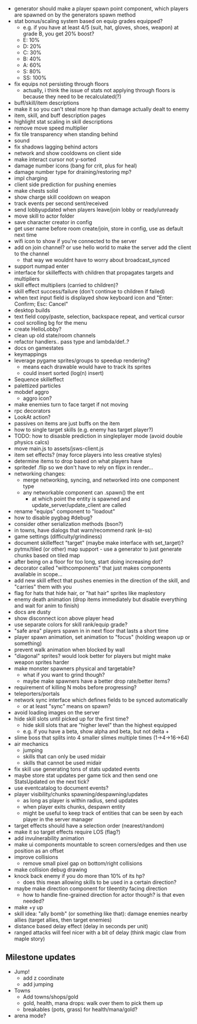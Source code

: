 - generator should make a player spawn point component, which players are spawned on by the generators spawn method
- stat bonus/scaling system based on equip grades equipped?
  - e.g. if you have at least 4/5 (suit, hat, gloves, shoes, weapon) at grade B, you get 20% boost?
  - E: 10%
  - D: 20%
  - C: 30%
  - B: 40%
  - A: 60%
  - S: 80%
  - SS: 100%
- fix equips not persisting through floors
  - actually, i think the issue of stats not applying through floors is because they need to be recalculated(?)
- buff/skill/item descriptions
- make it so you can't steal more hp than damage actually dealt to enemy
- item, skill, and buff description pages
- highlight stat scaling in skill descriptions
- remove move speed multiplier
- fix tile transparency when standing behind
- sound
- fix shadows lagging behind actors
- network and show cooldowns on client side
- make interact cursor not y-sorted
- damage number icons (bang for crit, plus for heal)
- damage number type for draining/restoring mp?
- impl charging
- client side prediction for pushing enemies
- make chests solid
- show charge skill cooldown on weapon
- track events per second sent/received
- send lobbyupdated when players leave/join lobby or ready/unready
- move skill to actor folder
- save character creator in config
- get user name before room create/join, store in config, use as default next time
- wifi icon to show if you're connected to the server
- add on join channel? or use hello world to make the server add the client to the channel
  - that way we wouldnt have to worry about broadcast_synced
- support numpad enter
- interface for skilleffects with children that propagates targets and multipliers
- skill effect multipliers (carried to children)?
- skill effect success/failure (don't continue to children if failed)
- when text input field is displayed show keyboard icon and "Enter: Confirm; Esc: Cancel"
- desktop builds
- text field copy/paste, selection, backspace repeat, and vertical cursor
- cool scrolling bg for the menu
- create HelloLobby?
- clean up old state/room channels
- refactor handlers.. pass type and lambda/def..?
- docs on gamestates
- keymappings
- leverage pygame sprites/groups to speedup rendering?
  - means each drawable would have to track its sprites
  - could insert sorted (log(n) insert)
- Sequence skilleffect
- palettized particles
- mobdef aggro
  - aggro icon?
- make enemies turn to face target if not moving
- rpc decorators
- LookAt action?
- passives on items are just buffs on the item
- how to single target skills (e.g. enemy has target player?)
- TODO: how to disasble prediction in singleplayer mode (avoid double physics calcs)
- move main.js to assets/jsws-client.js
- item set effects? (may force players into less creative styles)
- determine items to drop based on what players have
- spritedef .flip so we don't have to rely on flipx in render...
- networking changes:
  - merge networking, syncing, and networked into one component type
  - any networkable component can .spawn() the ent
    - at which point the entity is spawned and update_server/update_client are called
- rename "equips" component to "loadout"
- how to disable pygbag #debug?
- consider other serialization methods (bson?)
- in towns, have dialogs that warn/recommend rank (e-ss)
- game settings (difficulty/grindiness)
- document skilleffect "target" (maybe make interface with set_target)?
- pytmx/tiled (or other) map support - use a generator to just generate chunks based on tiled map
- after being on a floor for too long, start doing increasing dot?
- decorator called "withcomponents" that just makes components available in scope...
- add new skill effect that pushes enemies in the direction of the skill, and "carries" them with you
- flag for hats that hide hair, or "hat hair" sprites like maplestory
- enemy death animation (drop items immediately but disable everything and wait for anim to finish)
- docs are dusty
- show disconnect icon above player head
- use separate colors for skill rank/equip grade?
- "safe area" players spawn in in next floor that lasts a short time
- player spawn animation, set animation to "focus" (holding weapon up or something)
- prevent walk animation when blocked by wall
- "diagonal" sprites? would look better for players but might make weapon sprites harder
- make monster spawners physical and targetable?
  - what if you want to grind though?
  - maybe make spawners have a better drop rate/better items?
- requirement of killing N mobs before progressing?
- teleporters/portals
- network sync interface which defines fields to be synced automatically
  - or at least "sync" means on spawn?
- avoid loading images on the server
- hide skill slots until picked up for the first time?
  - hide skill slots that are "higher level" than the highest equipped
  - e.g. if you have a beta, show alpha and beta, but not delta +
- slime boss that splits into 4 smaller slimes multiple times (1->4->16->64)
- air mechanics
  - jumping
  - skills that can only be used midair
  - skills that cannot be used midair
- fix skill use generating tons of stats updated events
 - maybe store stat updates per game tick and then send one StatsUpdated on the next tick?
- use eventcatalog to document events?
- player visibility/chunks spawning/despawning/updates
  - as long as player is within radius, send updates
  - when player exits chunks, despawn entity
  - might be useful to keep track of entities that can be seen by each player in the server manager
- target effects should have a selection order (nearest/random)
- make it so target effects require LOS (flag?)
- add invulnerability animation
- make ui components mountable to screen corners/edges and then use position as an offset
- improve collisions
  - remove small pixel gap on bottom/right collisions
- make collision debug drawing
- knock back enemy if you do more than 10% of its hp?
  - does this mean allowing skills to be used in a certain direction?
- maybe make direction component for tileentity facing direction
  - how to handle fine-grained direction for actor though? is that even needed?
- make +y up
- skill idea: "ally bomb" (or something like that): damage enemies nearby allies (target allies, then target enemies)
- distance based delay effect (delay in seconds per unit)
- ranged attacks will feel nicer with a bit of delay (think magic claw from maple story)

## Milestone updates
- Jump!
  - add z coordinate
  - add jumping
- Towns
  - Add towns/shops/gold
  - gold, health, mana drops: walk over them to pick them up
  - breakables (pots, grass) for health/mana/gold?
- arena mode?